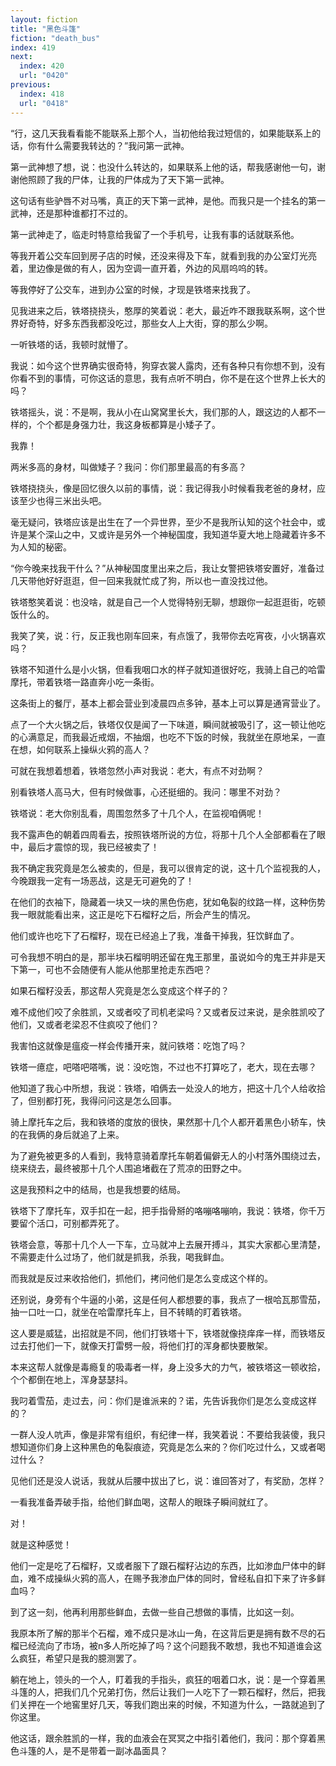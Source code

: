 ```yaml
---
layout: fiction
title: "黑色斗篷"
fiction: "death_bus"
index: 419
next:
  index: 420
  url: "0420"
previous:
  index: 418
  url: "0418"
---
```

“行，这几天我看看能不能联系上那个人，当初他给我过短信的，如果能联系上的话，你有什么需要我转达的？”我问第一武神。

第一武神想了想，说：也没什么转达的，如果联系上他的话，帮我感谢他一句，谢谢他照顾了我的尸体，让我的尸体成为了天下第一武神。

这句话有些驴唇不对马嘴，真正的天下第一武神，是他。而我只是一个挂名的第一武神，还是那种谁都打不过的。

第一武神走了，临走时特意给我留了一个手机号，让我有事的话就联系他。

等我开着公交车回到房子店的时候，还没来得及下车，就看到我的办公室灯光亮着，里边像是做的有人，因为空调一直开着，外边的风扇呜呜的转。

等我停好了公交车，进到办公室的时候，才现是铁塔来找我了。

见我进来之后，铁塔挠挠头，憨厚的笑着说：老大，最近咋不跟我联系啊，这个世界好奇特，好多东西我都没吃过，那些女人上大街，穿的那么少啊。

一听铁塔的话，我顿时就懵了。

我说：如今这个世界确实很奇特，狗穿衣裳人露肉，还有各种只有你想不到，没有你看不到的事情，可你这话的意思，我有点听不明白，你不是在这个世界上长大的吗？

铁塔摇头，说：不是啊，我从小在山窝窝里长大，我们那的人，跟这边的人都不一样的，个个都是身强力壮，我这身板都算是小矮子了。

我靠！

两米多高的身材，叫做矮子？我问：你们那里最高的有多高？

铁塔挠挠头，像是回忆很久以前的事情，说：我记得我小时候看我老爸的身材，应该至少也得三米出头吧。

毫无疑问，铁塔应该是出生在了一个异世界，至少不是我所认知的这个社会中，或许是某个深山之中，又或许是另外一个神秘国度，我知道华夏大地上隐藏着许多不为人知的秘密。

“你今晚来找我干什么？”从神秘国度里出来之后，我让女警把铁塔安置好，准备过几天带他好好逛逛，但一回来我就忙成了狗，所以也一直没找过他。

铁塔憨笑着说：也没啥，就是自己一个人觉得特别无聊，想跟你一起逛逛街，吃顿饭什么的。

我笑了笑，说：行，反正我也刚车回来，有点饿了，我带你去吃宵夜，小火锅喜欢吗？

铁塔不知道什么是小火锅，但看我咽口水的样子就知道很好吃，我骑上自己的哈雷摩托，带着铁塔一路直奔小吃一条街。

这条街上的餐厅，基本上都会营业到凌晨四点多钟，基本上可以算是通宵营业了。

点了一个大火锅之后，铁塔仅仅是闻了一下味道，瞬间就被吸引了，这一顿让他吃的心满意足，而我最近戒烟，不抽烟，也吃不下饭的时候，我就坐在原地呆，一直在想，如何联系上操纵火鸦的高人？

可就在我想着想着，铁塔忽然小声对我说：老大，有点不对劲啊？

别看铁塔人高马大，但有时候做事，心还挺细的。我问：哪里不对劲？

铁塔说：老大你别乱看，周围忽然多了十几个人，在监视咱俩呢！

我不露声色的朝着四周看去，按照铁塔所说的方位，将那十几个人全部都看在了眼中，最后才震惊的现，我已经被卖了！

我不确定我究竟是怎么被卖的，但是，我可以很肯定的说，这十几个监视我的人，今晚跟我一定有一场恶战，这是无可避免的了！

在他们的衣袖下，隐藏着一块又一块的黑色伤疤，犹如龟裂的纹路一样，这种伤势我一眼就能看出来，这正是吃下石榴籽之后，所会产生的情况。

他们或许也吃下了石榴籽，现在已经追上了我，准备干掉我，狂饮鲜血了。

可令我想不明白的是，那半块石榴明明还留在鬼王那里，虽说如今的鬼王并非是天下第一，可也不会随便有人能从他那里抢走东西吧？

如果石榴籽没丢，那这帮人究竟是怎么变成这个样子的？

难不成他们咬了余胜凯，又或者咬了司机老梁吗？又或者反过来说，是余胜凯咬了他们，又或者老梁忍不住疯咬了他们？

我害怕这就像是瘟疫一样会传播开来，就问铁塔：吃饱了吗？

铁塔一癔症，吧嗒吧嗒嘴，说：没吃饱，不过也不打算吃了，老大，现在去哪？

他知道了我心中所想，我说：铁塔，咱俩去一处没人的地方，把这十几个人给收拾了，但别都打死，我得问问这是怎么回事。

骑上摩托车之后，我和铁塔的度放的很快，果然那十几个人都开着黑色小轿车，快的在我俩的身后就追了上来。

为了避免被更多的人看到，我特意骑着摩托车朝着偏僻无人的小村落外围绕过去，绕来绕去，最终被那十几个人围追堵截在了荒凉的田野之中。

这是我预料之中的结局，也是我想要的结局。

铁塔下了摩托车，双手扣在一起，把手指骨掰的咯嘣咯嘣响，我说：铁塔，你千万要留个活口，可别都弄死了。

铁塔会意，等那十几个人一下车，立马就冲上去展开搏斗，其实大家都心里清楚，不需要走什么过场了，他们就是抓我，杀我，喝我鲜血。

而我就是反过来收拾他们，抓他们，拷问他们是怎么变成这个样的。

还别说，身旁有个牛逼的小弟，这是任何人都想要的事，我点了一根哈瓦那雪茄，抽一口吐一口，就坐在哈雷摩托车上，目不转睛的盯着铁塔。

这人要是威猛，出招就是不同，他们打铁塔十下，铁塔就像挠痒痒一样，而铁塔反过去打他们一下，就像天打雷劈一般，将他们打的浑身都快要散架。

本来这帮人就像是毒瘾复的吸毒者一样，身上没多大的力气，被铁塔这一顿收拾，个个都倒在地上，浑身瑟瑟抖。

我叼着雪茄，走过去，问：你们是谁派来的？诺，先告诉我你们是怎么变成这样的？

一群人没人吭声，像是非常有组织，有纪律一样，我笑着说：不要给我装傻，我只想知道你们身上这种黑色的龟裂痕迹，究竟是怎么来的？你们吃过什么，又或者喝过什么？

见他们还是没人说话，我就从后腰中拔出了匕，说：谁回答对了，有奖励，怎样？

一看我准备弄破手指，给他们鲜血喝，这帮人的眼珠子瞬间就红了。

对！

就是这种感觉！

他们一定是吃了石榴籽，又或者服下了跟石榴籽沾边的东西，比如渗血尸体中的鲜血，难不成操纵火鸦的高人，在赐予我渗血尸体的同时，曾经私自扣下来了许多鲜血吗？

到了这一刻，他再利用那些鲜血，去做一些自己想做的事情，比如这一刻。

我原本所了解的那半个石榴，难不成只是冰山一角，在这背后更是拥有数不尽的石榴已经流向了市场，被n多人所吃掉了吗？这个问题我不敢想，我也不知道谁会这么疯狂，希望只是我的臆测罢了。

躺在地上，领头的一个人，盯着我的手指头，疯狂的咽着口水，说：是一个穿着黑斗篷的人，把我们几个兄弟打伤，然后让我们一人吃下了一颗石榴籽，然后，把我们关押在一个地窖里好几天，等我们跑出来的时候，不知道为什么，一路就追到了你这里。

他这话，跟余胜凯的一样，我的血液会在冥冥之中指引着他们，我问：那个穿着黑色斗篷的人，是不是带着一副冰晶面具？